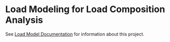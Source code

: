 # Load Modeling for Load Composition Analysis

See [Load Model Documentation](http://docs.gridlabd.us/index.html?project=load_model) for information about this project.
